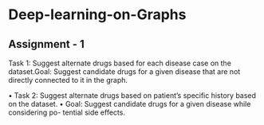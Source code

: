 # Deep-learning-on-Graphs

## Assignment - 1
Task 1: Suggest alternate drugs based for each disease case on the
dataset.Goal: Suggest candidate drugs for a given disease that are not directly
connected to it in the graph.

• Task 2: Suggest alternate drugs based on patient’s specific history
based on the dataset. • Goal: Suggest candidate drugs for a given disease while considering po-
tential side effects.
